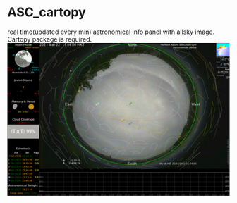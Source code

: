 # ASC_cartopy
real time(updated every min) astronomical info panel with allsky image. Cartopy package is required.
![Screenshot](Hokoon_ASIM.png?raw=true "Screenshot")
